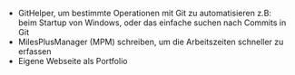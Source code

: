 - GitHelper, um bestimmte Operationen mit Git zu automatisieren z.B: beim Startup von Windows, oder das einfache suchen nach Commits in Git
- MilesPlusManager (MPM) schreiben, um die Arbeitszeiten schneller zu erfassen
- Eigene Webseite als Portfolio